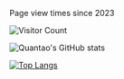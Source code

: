 
Page view times since 2023

![Visitor Count](https://profile-counter.glitch.me/quantaosun/count.svg)

![Quantao's GitHub stats](https://github-readme-stats.vercel.app/api?username=quantaosun&show_icons=true&theme=transparent&hide=contribs,prs,commits)

[![Top Langs](https://github-readme-stats.vercel.app/api/top-langs/?username=quantaosun&layout=compact)](https://github.com/quantaosun/github-readme-stats)
